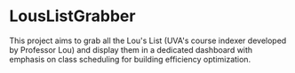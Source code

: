 # LousListGrabber
This project aims to grab all the Lou's List (UVA's course indexer developed by Professor Lou) and display them in a dedicated dashboard with emphasis on class scheduling for building efficiency optimization. 
